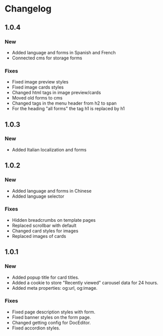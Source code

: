 # Changelog

## 1.0.4

### New
* Added language and forms in Spanish and French
* Connected cms for storage forms

### Fixes
* Fixed image preview styles
* Fixed image cards styles
* Changed html tags in image preview/cards
* Moved old forms to cms
* Changed tags in the menu header from h2 to span
* For the heading "all forms" the tag h1 is replaced by h1


## 1.0.3

### New
* Added Italian localization and forms

## 1.0.2

### New
* Added language and forms in Chinese
* Added language selector

### Fixes
* Hidden breadcrumbs on template pages
* Replaced scrollbar with default
* Changed card styles for images
* Replaced images of cards

## 1.0.1

### New
* Added popup title for card titles.
* Added a cookie to store "Recently viewed" carousel data for 24 hours.
* Added meta properties: og:url, og:image.

### Fixes
* Fixed page description styles with form.
* Fixed banner styles on the form page.
* Changed getting config for DocEditor.
* Fixed accordion styles.